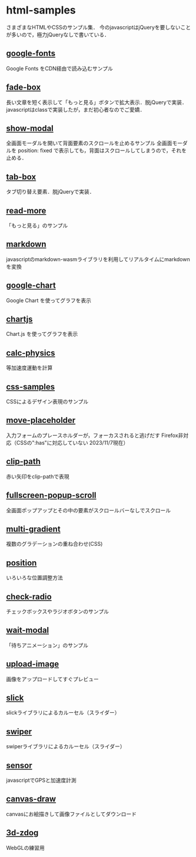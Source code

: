 # html-samples
さまざまなHTMLやCSSのサンプル集．
今のjavascriptはjQueryを要しないことが多いので，極力jQueryなしで書いている．

## [google-fonts](./google-fonts/)
Google Fonts をCDN経由で読み込むサンプル

## [fade-box](./fade-box/)
長い文章を短く表示して「もっと見る」ボタンで拡大表示．脱jQueryで実装．javascriptはclassで実装したが，まだ初心者なのでご愛嬌．

## [show-modal](./show-modal)
全画面モーダルを開いて背面要素のスクロールを止めるサンプル
全画面モーダルを position: fixed で表示しても，背面はスクロールしてしまうので，それを止める．

## [tab-box](./tab-box/)
タブ切り替え要素．脱jQueryで実装．

## [read-more](./read-more/)
「もっと見る」のサンプル

## [markdown](./markdown/)
javascriptのmarkdown-wasmライブラリを利用してリアルタイムにmarkdownを変換

## [google-chart](./google-chart/)
Google Chart を使ってグラフを表示

## [chartjs](./chartjs/)
Chart.js を使ってグラフを表示

## [calc-physics](./calc-physics/)
等加速度運動を計算

## [css-samples](./css-samples/)
CSSによるデザイン表現のサンプル

## [move-placeholder](./move-placeholder/)
入力フォームのプレースホルダーが，フォーカスされると逃げだす
Firefox非対応（CSSの":has"に対応していない 2023/11/7現在）

## [clip-path](./clip-path/)
赤い矢印をclip-pathで表現

## [fullscreen-popup-scroll](./fullscreen-popup-scroll)
全画面ポップアップとその中の要素がスクロールバーなしでスクロール

## [multi-gradient](./multi-gradient)
複数のグラデーションの重ね合わせ(CSS)

## [position](./position/)
いろいろな位置調整方法

## [check-radio](./check-radio/)
チェックボックスやラジオボタンのサンプル

## [wait-modal](./wait-modal/)
「待ちアニメーション」のサンプル

## [upload-image](./upload-image/)
画像をアップロードしてすぐプレビュー

## [slick](./slick/)
slickライブラリによるカルーセル（スライダー）

## [swiper](./swiper/)
swiperライブラリによるカルーセル（スライダー）

## [sensor](./sensor/)
javascriptでGPSと加速度計測

## [canvas-draw](./canvas-draw/)
canvasにお絵描きして画像ファイルとしてダウンロード

## [3d-zdog](./3d-zdog/)
WebGLの練習用
